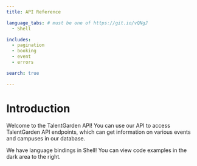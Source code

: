 ```yaml
---
title: API Reference

language_tabs: # must be one of https://git.io/vQNgJ
  - Shell

includes:
  - pagination
  - booking
  - event
  - errors

search: true

---
```


# Introduction

Welcome to the TalentGarden API! You can use our API to access TalentGarden API endpoints, which can get information on various events and campuses in our database.

We have language bindings in Shell! You can view code examples in the dark area to the right.


<!-- docker run --rm --name ddp-api-docs -p 4567:4567 -v $(pwd)/source:/srv/slate/source slatedocs/slate serve -->